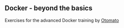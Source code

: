 ## Docker - beyond the basics

Exercises for the advanced Docker training by [Otomato](http://otomato.link)
